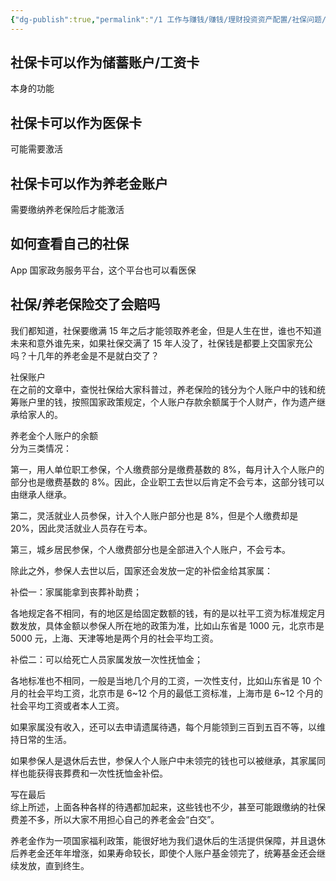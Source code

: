 ```yaml
---
{"dg-publish":true,"permalink":"/1 工作与赚钱/赚钱/理财投资资产配置/社保问题/","title":"社保问题"}
---
```



## 社保卡可以作为储蓄账户/工资卡
本身的功能

## 社保卡可以作为医保卡
可能需要激活

## 社保卡可以作为养老金账户
需要缴纳养老保险后才能激活

## 如何查看自己的社保
App 国家政务服务平台，这个平台也可以看医保

## 社保/养老保险交了会赔吗
我们都知道，社保要缴满 15 年之后才能领取养老金，但是人生在世，谁也不知道未来和意外谁先来，如果社保交满了 15 年人没了，社保钱是都要上交国家充公吗？十几年的养老金是不是就白交了？

社保账户  
在之前的文章中，查悦社保给大家科普过，养老保险的钱分为个人账户中的钱和统筹账户里的钱，按照国家政策规定，个人账户存款余额属于个人财产，作为遗产继承给家人的。

养老金个人账户的余额  
分为三类情况：

第一，用人单位职工参保，个人缴费部分是缴费基数的 8%，每月计入个人账户的部分也是缴费基数的 8%。因此，企业职工去世以后肯定不会亏本，这部分钱可以由继承人继承。

第二，灵活就业人员参保，计入个人账户部分也是 8%，但是个人缴费却是 20%，因此灵活就业人员存在亏本。

第三，城乡居民参保，个人缴费部分也是全部进入个人账户，不会亏本。

除此之外，参保人去世以后，国家还会发放一定的补偿金给其家属：

补偿一：家属能拿到丧葬补助费；

各地规定各不相同，有的地区是给固定数额的钱，有的是以社平工资为标准规定月数发放，具体金额以参保人所在地的政策为准，比如山东省是 1000 元，北京市是 5000 元，上海、天津等地是两个月的社会平均工资。

补偿二：可以给死亡人员家属发放一次性抚恤金；

各地标准也不相同，一般是当地几个月的工资，一次性支付，比如山东省是 10 个月的社会平均工资，北京市是 6\~12 个月的最低工资标准，上海市是 6\~12 个月的社会平均工资或者本人工资。

如果家属没有收入，还可以去申请遗属待遇，每个月能领到三百到五百不等，以维持日常的生活。

如果参保人是退休后去世，参保人个人账户中未领完的钱也可以被继承，其家属同样也能获得丧葬费和一次性抚恤金补偿。

​写在最后  
综上所述，上面各种各样的待遇都加起来，这些钱也不少，甚至可能跟缴纳的社保费差不多，所以大家不用担心自己的养老金会“白交”。

养老金作为一项国家福利政策，能很好地为我们退休后的生活提供保障，并且退休后养老金还年年增涨，如果寿命较长，即使个人账户基金领完了，统筹基金还会继续发放，直到终生。


